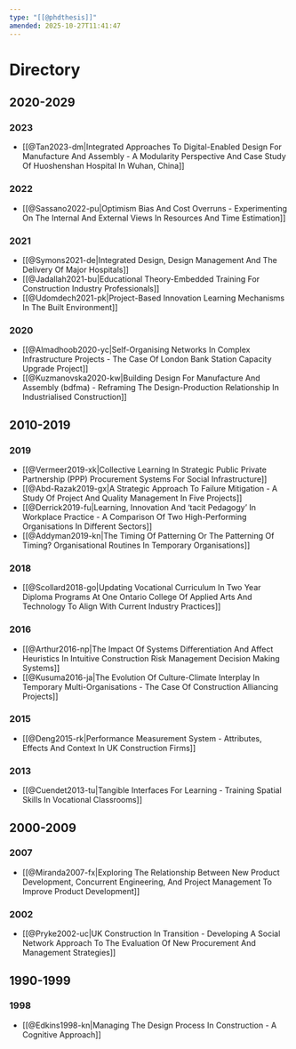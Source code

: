 ```yaml
---
type: "[[@phdthesis]]"
amended: 2025-10-27T11:41:47
---
```


# Directory
## 2020-2029
### 2023
- [[@Tan2023-dm|Integrated Approaches To Digital-Enabled Design For Manufacture And Assembly - A Modularity Perspective And Case Study Of Huoshenshan Hospital In Wuhan, China]]
### 2022
- [[@Sassano2022-pu|Optimism Bias And Cost Overruns - Experimenting On The Internal And External Views In Resources And Time Estimation]]
### 2021
- [[@Symons2021-de|Integrated Design, Design Management And The Delivery Of Major Hospitals]]
- [[@Jadallah2021-bu|Educational Theory-Embedded Training For Construction Industry Professionals]]
- [[@Udomdech2021-pk|Project-Based Innovation Learning Mechanisms In The Built Environment]]
### 2020
- [[@Almadhoob2020-yc|Self-Organising Networks In Complex Infrastructure Projects - The Case Of London Bank Station Capacity Upgrade Project]]
- [[@Kuzmanovska2020-kw|Building Design For Manufacture And Assembly (bdfma) - Reframing The Design-Production Relationship In Industrialised Construction]]
## 2010-2019
### 2019
- [[@Vermeer2019-xk|Collective Learning In Strategic Public Private Partnership (PPP) Procurement Systems For Social Infrastructure]]
- [[@Abd-Razak2019-gx|A Strategic Approach To Failure Mitigation - A Study Of Project And Quality Management In Five Projects]]
- [[@Derrick2019-fu|Learning, Innovation And ‘tacit Pedagogy’ In Workplace Practice - A Comparison Of Two High-Performing Organisations In Different Sectors]]
- [[@Addyman2019-kn|The Timing Of Patterning Or The Patterning Of Timing? Organisational Routines In Temporary Organisations]]
### 2018
- [[@Scollard2018-go|Updating Vocational Curriculum In Two Year Diploma Programs At One Ontario College Of Applied Arts And Technology To Align With Current Industry Practices]]
### 2016
- [[@Arthur2016-np|The Impact Of Systems Differentiation And Affect Heuristics In Intuitive Construction Risk Management Decision Making Systems]]
- [[@Kusuma2016-ja|The Evolution Of Culture-Climate Interplay In Temporary Multi-Organisations - The Case Of Construction Alliancing Projects]]
### 2015
- [[@Deng2015-rk|Performance Measurement System - Attributes, Effects And Context In UK Construction Firms]]
### 2013
- [[@Cuendet2013-tu|Tangible Interfaces For Learning - Training Spatial Skills In Vocational Classrooms]]
## 2000-2009
### 2007
- [[@Miranda2007-fx|Exploring The Relationship Between New Product Development, Concurrent Engineering, And Project Management To Improve Product Development]]
### 2002
- [[@Pryke2002-uc|UK Construction In Transition - Developing A Social Network Approach To The Evaluation Of New Procurement And Management Strategies]]
## 1990-1999
### 1998
- [[@Edkins1998-kn|Managing The Design Process In Construction - A Cognitive Approach]]

